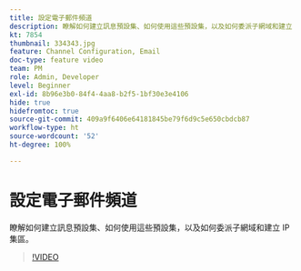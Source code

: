 ```yaml
---
title: 設定電子郵件頻道
description: 瞭解如何建立訊息預設集、如何使用這些預設集，以及如何委派子網域和建立 IP 集區。
kt: 7854
thumbnail: 334343.jpg
feature: Channel Configuration, Email
doc-type: feature video
team: PM
role: Admin, Developer
level: Beginner
exl-id: 8b96e3b0-84f4-4aa8-b2f5-1bf30e3e4106
hide: true
hidefromtoc: true
source-git-commit: 409a9f6406e64181845be79f6d9c5e650cbdcb87
workflow-type: ht
source-wordcount: '52'
ht-degree: 100%

---
```


# 設定電子郵件頻道

瞭解如何建立訊息預設集、如何使用這些預設集，以及如何委派子網域和建立 IP 集區。

>[!VIDEO](https://video.tv.adobe.com/v/334343?quality=12)
